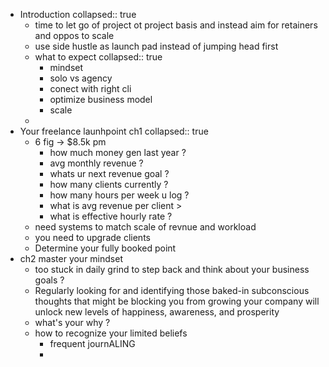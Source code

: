 - Introduction
  collapsed:: true
	- time to let go of project ot project basis and instead aim for retainers and oppos to scale
	- use side hustle as launch pad instead of jumping head first
	- what to expect
	  collapsed:: true
		- mindset
		- solo vs agency
		- conect with right cli
		- optimize business model
		- scale
	-
- Your freelance launhpoint ch1
  collapsed:: true
	- 6 fig -> $8.5k pm
		- how much money gen last year ?
		- avg monthly revenue ?
		- whats ur next revenue goal ?
		- how many clients currently ?
		- how many hours per week u log ?
		- what is avg revenue per client >
		- what is effective hourly rate ?
	- need systems to match scale of revnue and workload
	- you need to upgrade clients
	- Determine your fully booked point
- ch2 master your mindset
	- too stuck in daily grind to step back and think about your business goals ?
	- Regularly looking for and identifying those baked-in subconscious thoughts that might be blocking you from growing your company will unlock new levels of happiness, awareness, and prosperity
	- what's your why ?
	- how to recognize your limited beliefs
		- frequent journALING
		-